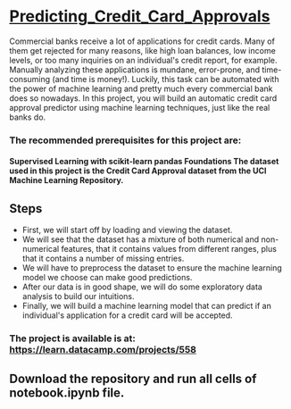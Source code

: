 # [Predicting_Credit_Card_Approvals](https://learn.datacamp.com/projects/558)
Commercial banks receive a lot of applications for credit cards. Many of them get rejected for many reasons, like high loan balances, low income levels, or too many inquiries on an individual's credit report, for example. Manually analyzing these applications is mundane, error-prone, and time-consuming (and time is money!). Luckily, this task can be automated with the power of machine learning and pretty much every commercial bank does so nowadays. In this project, you will build an automatic credit card approval predictor using machine learning techniques, just like the real banks do.
### The recommended prerequisites for this project are:
#### Supervised Learning with scikit-learn pandas Foundations The dataset used in this project is the Credit Card Approval dataset from the UCI Machine Learning Repository.
## Steps
* First, we will start off by loading and viewing the dataset.
* We will see that the dataset has a mixture of both numerical and non-numerical features, that it contains values from different ranges, plus that it contains a number of missing entries.
* We will have to preprocess the dataset to ensure the machine learning model we choose can make good predictions.
* After our data is in good shape, we will do some exploratory data analysis to build our intuitions.
* Finally, we will build a machine learning model that can predict if an individual's application for a credit card will be accepted.
### The project is available is at: https://learn.datacamp.com/projects/558
## Download the repository and run all cells of notebook.ipynb file.
